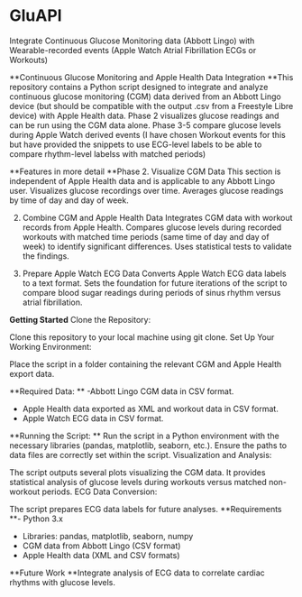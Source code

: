 # GluAPI
Integrate Continuous Glucose Monitoring data (Abbott Lingo) with Wearable-recorded events (Apple Watch Atrial Fibrillation ECGs or Workouts)

**Continuous Glucose Monitoring and Apple Health Data Integration
**This repository contains a Python script designed to integrate and analyze continuous glucose monitoring (CGM) data derived from an Abbott Lingo device (but should be compatible with the output .csv from a Freestyle Libre device) with Apple Health data.
Phase 2 visualizes glucose readings and can be run using the CGM data alone.
Phase 3-5 compare glucose levels during Apple Watch derived events (I have chosen Workout events for this but have provided the snippets to use ECG-level labels to be able to compare rhythm-level labelss with matched periods)

**Features in more detail
**Phase 2. Visualize CGM Data
This section is independent of Apple Health data and is applicable to any Abbott Lingo user.
Visualizes glucose recordings over time.
Averages glucose readings by time of day and day of week.

2. Combine CGM and Apple Health Data
Integrates CGM data with workout records from Apple Health.
Compares glucose levels during recorded workouts with matched time periods (same time of day and day of week) to identify significant differences.
Uses statistical tests to validate the findings.

4. Prepare Apple Watch ECG Data
Converts Apple Watch ECG data labels to a text format.
Sets the foundation for future iterations of the script to compare blood sugar readings during periods of sinus rhythm versus atrial fibrillation.

**Getting Started**
Clone the Repository:

Clone this repository to your local machine using git clone.
Set Up Your Working Environment:

Place the script in a folder containing the relevant CGM and Apple Health export data.

**Required Data:
** -Abbott Lingo CGM data in CSV format.
- Apple Health data exported as XML and workout data in CSV format.
- Apple Watch ECG data in CSV format.

**Running the Script:
**
Run the script in a Python environment with the necessary libraries (pandas, matplotlib, seaborn, etc.).
Ensure the paths to data files are correctly set within the script.
Visualization and Analysis:

The script outputs several plots visualizing the CGM data.
It provides statistical analysis of glucose levels during workouts versus matched non-workout periods.
ECG Data Conversion:

The script prepares ECG data labels for future analyses.
**Requirements
**- Python 3.x
- Libraries: pandas, matplotlib, seaborn, numpy
- CGM data from Abbott Lingo (CSV format)
- Apple Health data (XML and CSV formats)

**Future Work
**Integrate analysis of ECG data to correlate cardiac rhythms with glucose levels.
